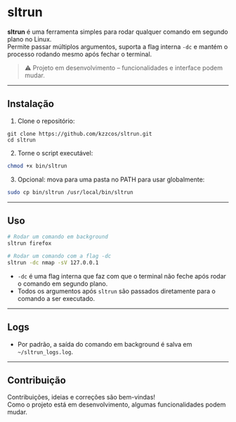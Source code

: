 # sltrun

**sltrun** é uma ferramenta simples para rodar qualquer comando em segundo plano no Linux.  
Permite passar múltiplos argumentos, suporta a flag interna `-dc` e mantém o processo rodando mesmo após fechar o terminal.

> ⚠️ Projeto em desenvolvimento – funcionalidades e interface podem mudar.

---

## Instalação

1. Clone o repositório:

```
git clone https://github.com/kzzcos/sltrun.git
cd sltrun
```

2. Torne o script executável:

```bash
chmod +x bin/sltrun
```

3. Opcional: mova para uma pasta no PATH para usar globalmente:

```bash
sudo cp bin/sltrun /usr/local/bin/sltrun
```

---

## Uso

```bash
# Rodar um comando em background
sltrun firefox

# Rodar um comando com a flag -dc
sltrun -dc nmap -sV 127.0.0.1
```

- `-dc` é uma flag interna que faz com que o terminal não feche após rodar o comando em segundo plano.  
- Todos os argumentos após `sltrun` são passados diretamente para o comando a ser executado.  

---

## Logs

- Por padrão, a saída do comando em background é salva em `~/sltrun_logs.log`.  

---

## Contribuição

Contribuições, ideias e correções são bem-vindas!  
Como o projeto está em desenvolvimento, algumas funcionalidades podem mudar.

